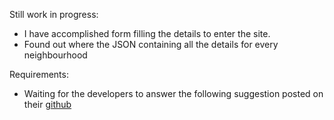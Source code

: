 Still work in progress:

- I have accomplished form filling the details to enter the site.
- Found out where the JSON containing all the details for every neighbourhood

Requirements:
- Waiting for the developers to answer the following suggestion posted on their [github](https://github.com/scrapy-plugins/scrapy-playwright/issues/61)
